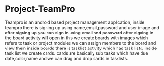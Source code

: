 # Project-TeamPro
Teampro is an android based project management application,
inside teampro there is signing up using name,email,password and user image
and after signing up you can sign in using email and password
after signing in the board activity will open in this we create boards with images which refers to task or project modules we can assign members to the board and view them
inside boards there is tasklist activity which has task lists. inside task list we create cards.
cards are basically sub tasks which have due date,color,name and we can drag and drop cards in tasklists.
